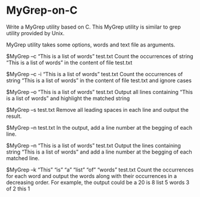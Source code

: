 # MyGrep-on-C
Write a MyGrep utility based on C. This MyGrep utility is similar to grep utility
provided by Unix.

MyGrep utility takes some options, words and text file as arguments.

$MyGrep –c “This is a list of words” test.txt
Count the occurrences of string “This is a list of words” in the content of file test.txt

$MyGrep –c -i “This is a list of words” test.txt
Count the occurrences of string “This is a list of words” in the content of file test.txt
and ignore cases

$MyGrep –o “This is a list of words” test.txt
Output all lines containing “This is a list of words” and highlight the matched string

$MyGrep –s test.txt
Remove all leading spaces in each line and output the result.

$MyGrep –n test.txt
In the output, add a line number at the begging of each line.

$MyGrep –n “This is a list of words” test.txt
Output the lines containing string “This is a list of words” and add a line number at
the begging of each matched line.

$MyGrep –k “This” “is” “a” “list” “of” “words” test.txt
Count the occurrences for each word and output the words along with their
occurrences in a decreasing order.
For example, the output could be
a       20
is      8
list    5
words   3
of      2
this    1